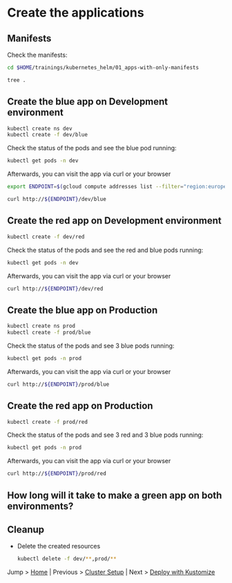 # Create the applications

## Manifests

Check the manifests:

```bash
cd $HOME/trainings/kubernetes_helm/01_apps-with-only-manifests

tree .
```

## Create the blue app on Development environment

```bash
kubectl create ns dev
kubectl create -f dev/blue
```

Check the status of the pods and see the blue pod running: 
```bash
kubectl get pods -n dev
```

Afterwards, you can visit the app via curl or your browser
```bash
export ENDPOINT=$(gcloud compute addresses list --filter="region:europe-west3" --filter="name=training-kh-addr" --format="get(address)")

curl http://${ENDPOINT}/dev/blue
```

## Create the red app on Development environment

```bash
kubectl create -f dev/red
```

Check the status of the pods and see the red and blue pods running: 

```bash
kubectl get pods -n dev
```

Afterwards, you can visit the app via curl or your browser

```bash
curl http://${ENDPOINT}/dev/red
```

## Create the blue app on Production

```bash
kubectl create ns prod
kubectl create -f prod/blue
```

Check the status of the pods and see 3 blue pods running: 

```bash
kubectl get pods -n prod
```

Afterwards, you can visit the app via curl or your browser

```bash
curl http://${ENDPOINT}/prod/blue
```

## Create the red app on Production

```bash
kubectl create -f prod/red
```

Check the status of the pods and see 3 red and 3 blue pods running: 

```bash
kubectl get pods -n prod
```

Afterwards, you can visit the app via curl or your browser

```bash
curl http://${ENDPOINT}/prod/red
```

## How long will it take to make a green app on both environments?

## Cleanup
* Delete the created resources
  ```bash
  kubectl delete -f dev/**,prod/**
  ```

Jump > [Home](../README.md) | Previous > [Cluster Setup](../00_setup/README.md) | Next > [Deploy with Kustomize](../02_deploy-with-kustomize/README.md)